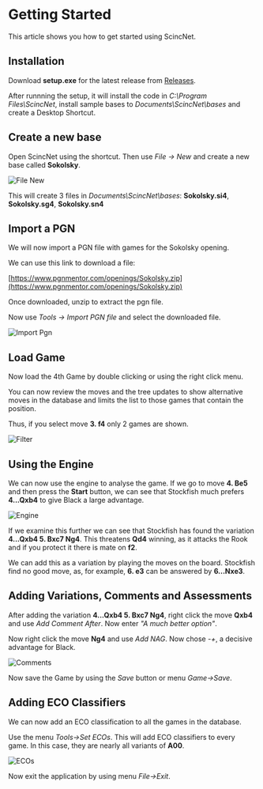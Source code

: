# Getting Started

This article shows you how to get started using ScincNet.

## Installation

Download **setup.exe** for the latest release from [Releases](https://github.com/pbbwfc/ScincNet/releases).

After runnning the setup, it will install the code in *C:\Program Files\ScincNet*, install sample bases to *Documents\ScincNet\bases* and create a Desktop Shortcut.

## Create a new base

Open ScincNet using the shortcut. Then use *File -> New* and create a new base called **Sokolsky**.

![File New](~/images/st1.png)

This will create 3 files in *Documents\ScincNet\bases*: **Sokolsky.si4**, **Sokolsky.sg4**, **Sokolsky.sn4** 

## Import a PGN

We will now import a PGN file with games for the Sokolsky opening.

We can use this link to download a file:

[https://www.pgnmentor.com/openings/Sokolsky.zip](https://www.pgnmentor.com/openings/Sokolsky.zip)

Once downloaded, unzip to extract the pgn file.

Now use *Tools -> Import PGN file* and select the downloaded file.

![Import Pgn](~/images/st2.png)

## Load Game

Now load the 4th Game by double clicking or using the right click menu.

You can now review the moves and the tree updates to show alternative moves in the database and limits the list to those games that contain the position.

Thus, if you select move **3. f4** only 2 games are shown.

![Filter](~/images/st3.png)

## Using the Engine

We can now use the engine to analyse the game. If we go to move **4. Be5** and then press the **Start** button, we can see that Stockfish much prefers **4...Qxb4** to give Black a large advantage. 

![Engine](~/images/st4.png)

If we examine this further we can see that Stockfish has found the variation **4...Qxb4 5. Bxc7 Ng4**. This threatens **Qd4** winning, as it attacks the Rook and if you protect it there is mate on **f2**.

We can add this as a variation by playing the moves on the board. Stockfish find no good move, as, for example, **6. e3** can be answered by **6...Nxe3**.

## Adding Variations, Comments and Assessments

After adding the variation **4...Qxb4 5. Bxc7 Ng4**, right click the move **Qxb4** and use *Add Comment After*. Now enter *"A much better option"*.

Now right click the move **Ng4** and use *Add NAG*. Now chose *-+*, a decisive advantage for Black.

![Comments](~/images/st5.png)

Now save the Game by using the *Save* button or menu *Game->Save*.

## Adding ECO Classifiers

We can now add an ECO classification to all the games in the database.

Use the menu *Tools->Set ECOs*. This will add ECO classifiers to every game. In this case, they are nearly all variants of **A00**.

![ECOs](~/images/st6.png)

Now exit the application by using menu *File->Exit*.